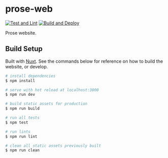 # prose-web

[![Test and Lint](https://github.com/prose-im/prose-web/workflows/Test%20and%20Lint/badge.svg?branch=master)](https://github.com/prose-im/prose-web/actions?query=workflow%3A%22Test+and+Lint%22) [![Build and Deploy](https://github.com/prose-im/prose-web/workflows/Build%20and%20Deploy/badge.svg?branch=production)](https://github.com/prose-im/prose-web/actions?query=workflow%3A%22Build+and+Deploy%22)

Prose website.

## Build Setup

Built with [Nuxt](https://nuxtjs.org/). See the commands below for reference on how to build the website, or develop.

```bash
# install dependencies
$ npm install

# serve with hot reload at localhost:3000
$ npm run dev

# build static assets for production
$ npm run build

# run all tests
$ npm test

# run lints
$ npm run lint

# clean all static assets previously built
$ npm run clean
```
